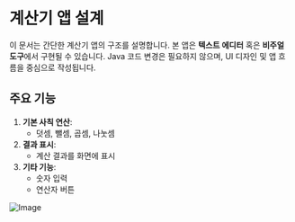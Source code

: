 # 계산기 앱 설계

이 문서는 간단한 계산기 앱의 구조를 설명합니다. 본 앱은 **텍스트 에디터** 혹은 **비주얼 도구**에서 구현될 수 있습니다. Java 코드 변경은 필요하지 않으며, UI 디자인 및 앱 흐름을 중심으로 작성됩니다.

## 주요 기능

1. **기본 사칙 연산**:
    - 덧셈, 뺄셈, 곱셈, 나눗셈
2. **결과 표시**:
    - 계산 결과를 화면에 표시
3. **기타 기능**:
    - 숫자 입력
    - 연산자 버튼

![Image](https://github.com/user-attachments/assets/67114709-c080-4ff0-959b-2bd1f031d28d)
